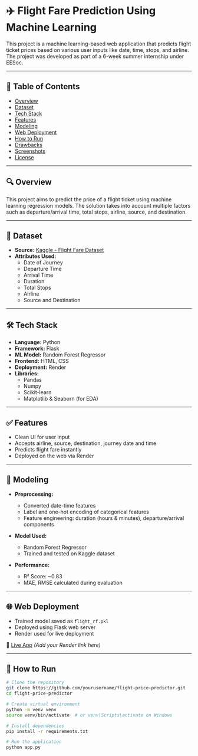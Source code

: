 # ✈️ Flight Fare Prediction Using Machine Learning

This project is a machine learning-based web application that predicts flight ticket prices based on various user inputs like date, time, stops, and airline. The project was developed as part of a 6-week summer internship under EESoc.

---

## 📌 Table of Contents
- [Overview](#-overview)
- [Dataset](#-dataset)
- [Tech Stack](#-tech-stack)
- [Features](#-features)
- [Modeling](#-modeling)
- [Web Deployment](#-web-deployment)
- [How to Run](#-how-to-run)
- [Drawbacks](#-drawbacks)
- [Screenshots](#-screenshots)
- [License](#-license)

---

## 🔍 Overview

This project aims to predict the price of a flight ticket using machine learning regression models. The solution takes into account multiple factors such as departure/arrival time, total stops, airline, source, and destination.

---

## 📂 Dataset

- **Source:** [Kaggle - Flight Fare Dataset](https://www.kaggle.com/datasets)
- **Attributes Used:**
  - Date of Journey
  - Departure Time
  - Arrival Time
  - Duration
  - Total Stops
  - Airline
  - Source and Destination

---

## 🛠️ Tech Stack

- **Language:** Python
- **Framework:** Flask
- **ML Model:** Random Forest Regressor
- **Frontend:** HTML, CSS
- **Deployment:** Render
- **Libraries:**
  - Pandas
  - Numpy
  - Scikit-learn
  - Matplotlib & Seaborn (for EDA)

---

## ✅ Features

- Clean UI for user input
- Accepts airline, source, destination, journey date and time
- Predicts flight fare instantly
- Deployed on the web via Render

---

## 🧠 Modeling

- **Preprocessing:**
  - Converted date-time features
  - Label and one-hot encoding of categorical features
  - Feature engineering: duration (hours & minutes), departure/arrival components

- **Model Used:**
  - Random Forest Regressor
  - Trained and tested on Kaggle dataset

- **Performance:**
  - R² Score: ~0.83
  - MAE, RMSE calculated during evaluation

---

## 🌐 Web Deployment

- Trained model saved as `flight_rf.pkl`
- Deployed using Flask web server
- Render used for live deployment

🔗 [Live App](#) *(Add your Render link here)*

---

## 🚀 How to Run

```bash
# Clone the repository
git clone https://github.com/yourusername/flight-price-predictor.git
cd flight-price-predictor

# Create virtual environment
python -m venv venv
source venv/bin/activate  # or venv\Scripts\activate on Windows

# Install dependencies
pip install -r requirements.txt

# Run the application
python app.py
